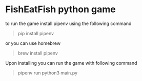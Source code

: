# FishEatFish python game

to run the game install pipenv using the following command

> pip install pipenv

or you can use homebrew

> brew install pipenv

Upon installing you can run the game with following command

> pipenv run python3 main.py
